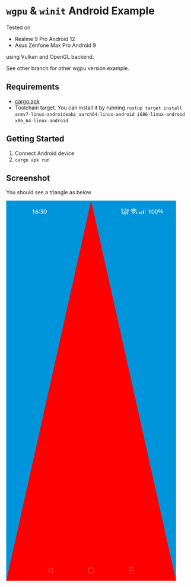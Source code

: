 # `wgpu` & `winit` Android Example

Tested on

- Realme 9 Pro Android 12
- Asus Zenfone Max Pro Android 9

using Vulkan and OpenGL backend.

See other branch for other wgpu version example.

## Requirements

- [cargo apk](https://github.com/rust-mobile/cargo-apk)
- Toolchain target. You can install it by running `rustup target install armv7-linux-androideabi aarch64-linux-android i686-linux-android x86_64-linux-android`

## Getting Started

1. Connect Android device
2. `cargo apk run`

## Screenshot

You should see a triangle as below

![Triangle](assets/1.jpg)
